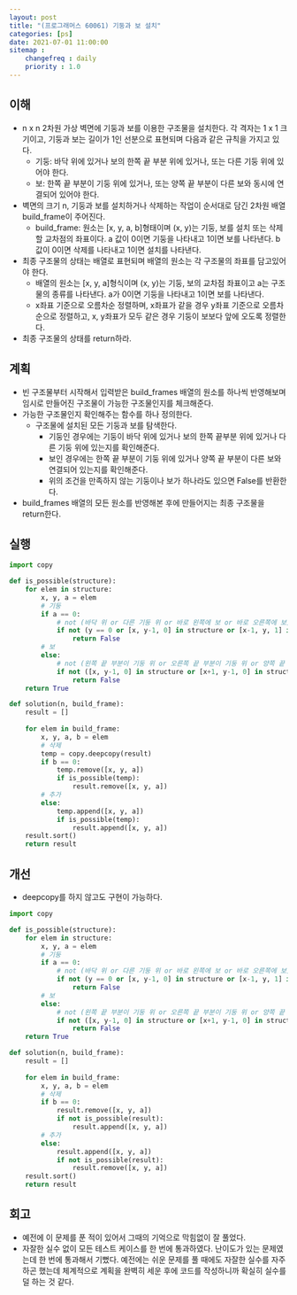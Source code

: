 ```yaml
---
layout: post
title: "(프로그래머스 60061) 기둥과 보 설치"
categories: [ps]
date: 2021-07-01 11:00:00
sitemap :
    changefreq : daily
    priority : 1.0
---
```


## 이해

- n x n 2차원 가상 벽면에 기둥과 보를 이용한 구조물을 설치한다. 각 격자는 1 x 1 크기이고, 기둥과 보는 길이가 1인 선분으로 표현되며 다음과 같은 규칙을 가지고 있다.
    - 기둥: 바닥 위에 있거나 보의 한쪽 끝 부분 위에 있거나, 또는 다른 기둥 위에 있어야 한다.
    - 보: 한쪽 끝 부분이 기둥 위에 있거나, 또는 양쪽 끝 부분이 다른 보와 동시에 연결되어 있어야 한다.
- 벽면의 크기 n, 기둥과 보를 설치하거나 삭제하는 작업이 순서대로 담긴 2차원 배열 build_frame이 주어진다.
    - build_frame: 원소는 [x, y, a, b]형태이며 (x, y)는 기둥, 보를 설치 또는 삭제할 교차점의 좌표이다. a 값이 0이면 기둥을 나타내고 1이면 보를 나타낸다. b 값이 0이면 삭제를 나타내고 1이면 설치를 나타낸다.
- 최종 구조물의 상태는 배열로 표현되며 배열의 원소는 각 구조물의 좌표를 담고있어야 한다. 
    - 배열의 원소는 [x, y, a]형식이며 (x, y)는 기둥, 보의 교차점 좌표이고 a는 구조물의 종류를 나타낸다. a가 0이면 기둥을 나타내고 1이면 보를 나타낸다.
    - x좌표 기준으로 오름차순 정렬하며, x좌표가 같을 경우 y좌표 기준으로 오름차순으로 정렬하고, x, y좌표가 모두 같은 경우 기둥이 보보다 앞에 오도록 정렬한다.
- 최종 구조물의 상태를 return하라.

## 계획
- 빈 구조물부터 시작해서 입력받은 build_frames 배열의 원소를 하나씩 반영해보며 임시로 만들어진 구조물이 가능한 구조물인지를 체크해준다.
- 가능한 구조물인지 확인해주는 함수를 하나 정의한다.
    - 구조물에 설치된 모든 기둥과 보를 탐색한다.
        - 기둥인 경우에는 기둥이 바닥 위에 있거나 보의 한쪽 끝부분 위에 있거나 다른 기둥 위에 있는지를 확인해준다.
        - 보인 경우에는 한쪽 끝 부분이 기둥 위에 있거나 양쪽 끝 부분이 다른 보와 연결되어 있는지를 확인해준다.
        - 위의 조건을 만족하지 않는 기둥이나 보가 하나라도 있으면 False를 반환한다.
- build_frames 배열의 모든 원소를 반영해본 후에 만들어지는 최종 구조물을 return한다.


## 실행

```python
import copy

def is_possible(structure):
    for elem in structure:
        x, y, a = elem
        # 기둥
        if a == 0:
            # not (바닥 위 or 다른 기둥 위 or 바로 왼쪽에 보 or 바로 오른쪽에 보)
            if not (y == 0 or [x, y-1, 0] in structure or [x-1, y, 1] in structure or [x, y, 1] in structure):
                return False
        # 보
        else:
            # not (왼쪽 끝 부분이 기둥 위 or 오른쪽 끝 부분이 기둥 위 or 양쪽 끝 부분이 다른 보와 동시에 연결)
            if not ([x, y-1, 0] in structure or [x+1, y-1, 0] in structure or ([x-1, y, 1] in structure and [x+1, y, 1] in structure)):
                return False
    return True

def solution(n, build_frame):
    result = []
    
    for elem in build_frame:
        x, y, a, b = elem
        # 삭제
        temp = copy.deepcopy(result)
        if b == 0:
            temp.remove([x, y, a])
            if is_possible(temp):
                result.remove([x, y, a])
        # 추가
        else:
            temp.append([x, y, a])
            if is_possible(temp):
                result.append([x, y, a])
    result.sort()
    return result
```

## 개선
- deepcopy를 하지 않고도 구현이 가능하다.
```python
import copy

def is_possible(structure):
    for elem in structure:
        x, y, a = elem
        # 기둥
        if a == 0:
            # not (바닥 위 or 다른 기둥 위 or 바로 왼쪽에 보 or 바로 오른쪽에 보)
            if not (y == 0 or [x, y-1, 0] in structure or [x-1, y, 1] in structure or [x, y, 1] in structure):
                return False
        # 보
        else:
            # not (왼쪽 끝 부분이 기둥 위 or 오른쪽 끝 부분이 기둥 위 or 양쪽 끝 부분이 다른 보와 동시에 연결)
            if not ([x, y-1, 0] in structure or [x+1, y-1, 0] in structure or ([x-1, y, 1] in structure and [x+1, y, 1] in structure)):
                return False
    return True

def solution(n, build_frame):
    result = []
    
    for elem in build_frame:
        x, y, a, b = elem
        # 삭제
        if b == 0:
            result.remove([x, y, a])
            if not is_possible(result):
                result.append([x, y, a])
        # 추가
        else:
            result.append([x, y, a])
            if not is_possible(result):
                result.remove([x, y, a])
    result.sort()
    return result
```

## 회고
- 예전에 이 문제를 푼 적이 있어서 그때의 기억으로 막힘없이 잘 풀었다.
- 자잘한 실수 없이 모든 테스트 케이스를 한 번에 통과하였다. 난이도가 있는 문제였는데 한 번에 통과해서 기뻤다. 예전에는 쉬운 문제를 풀 때에도 자잘한 실수를 자주 하곤 했는데 체계적으로 계획을 완벽히 세운 후에 코드를 작성하니까 확실히 실수를 덜 하는 것 같다.